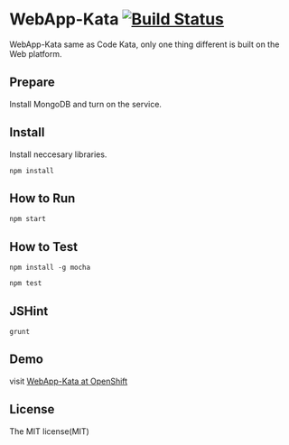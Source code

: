 # WebApp-Kata [![Build Status](https://travis-ci.org/DonaldIsFreak/WebApp-Kata.png?branch=master)](https://travis-ci.org/DonaldIsFreak/WebApp-Kata)

WebApp-Kata same as Code Kata, only one thing different is built on the Web platform.

## Prepare

Install MongoDB and turn on the service.

## Install

Install neccesary libraries.

```
npm install
```

## How to Run

```
npm start
```
## How to Test

```
npm install -g mocha

npm test 
```

## JSHint

```
grunt
```

## Demo

visit [WebApp-Kata at OpenShift](http://nodejstut-donaldisfreak.rhcloud.com/)

## License

The MIT license(MIT)
